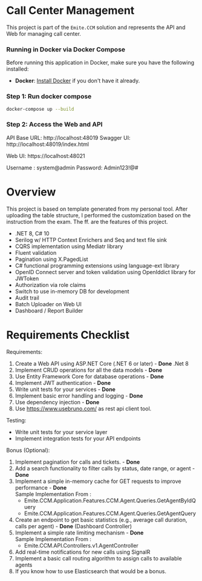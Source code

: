 # Call Center Management

This project is part of the `Emite.CCM` solution and represents the API and Web for managing call center.

### Running in Docker via Docker Compose

Before running this application in Docker, make sure you have the following installed:

- **Docker**: [Install Docker](https://www.docker.com/get-started) if you don't have it already.

### Step 1: Run docker compose
```bash
docker-compose up --build
```

### Step 2: Access the Web and API
API Base URL: http://localhost:48019
Swagger UI: http://localhost:48019/index.html

Web UI: https://localhost:48021

Username : system@admin
Password: Admin123!@#


# Overview
This project is based on template generated from my personal tool. After uploading the table structure, I performed the customization based on the instruction from the exam.
The ff. are the features of this project.
- .NET 8, C# 10
- Serilog w/ HTTP Context Enrichers and Seq and text file sink
- CQRS implementation using Mediatr library
- Fluent validation
- Pagination using X.PagedList
- C# functional programming extensions using language-ext library
- OpenID Connect server and token validation using OpenIddict library for JWToken
- Authorization via role claims
- Switch to use in-memory DB for development
- Audit trail
- Batch Uploader on Web UI
- Dashboard / Report Builder


# Requirements Checklist

Requirements:
1. Create a Web API using ASP.NET Core (.NET 6 or later) -  **Done** .Net 8
2. Implement CRUD operations for all the data models -  **Done**
3. Use Entity Framework Core for database operations -  **Done**
4. Implement JWT authentication -  **Done**
5. Write unit tests for your services -  **Done**
6. Implement basic error handling and logging -  **Done**
7. Use dependency injection -  **Done**
8. Use https://www.usebruno.com/ as rest api client tool.

Testing:
- Write unit tests for your service layer
- Implement integration tests for your API endpoints


Bonus (Optional):
1. Implement pagination for calls and tickets. -  **Done** 
2. Add a search functionality to filter calls by status, date range, or agent -  **Done** 
3. Implement a simple in-memory cache for GET requests to improve performance -  **Done**
   <br>Sample Implementation From : 
    - Emite.CCM.Application.Features.CCM.Agent.Queries.GetAgentByIdQuery
    - Emite.CCM.Application.Features.CCM.Agent.Queries.GetAgentQuery
4. Create an endpoint to get basic statistics (e.g., average call duration, calls per agent) -  **Done** (Dashboard Controller)
5. Implement a simple rate limiting mechanism -  **Done**
   <br>Sample Implementation From : 
    - Emite.CCM.API.Controllers.v1.AgentController
6. Add real-time notifications for new calls using SignalR
7. Implement a basic call routing algorithm to assign calls to available agents
8. If you know how to use Elasticsearch that would be a bonus.

